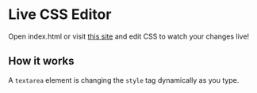 # Live CSS Editor
Open index.html or visit [this site](https://hamdivazim.github.io/Live-CSS-Editor/) and edit CSS to watch your changes live!

## How it works
A `textarea` element is changing the `style` tag dynamically as you type.
